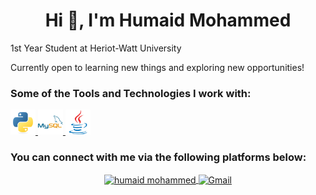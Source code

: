 <h1 align="center">Hi 👋, I'm Humaid Mohammed</h1>

1st Year Student at Heriot-Watt University

Currently open to learning new things and exploring new opportunities!



<h3 align="left">Some of the Tools and Technologies I work with:</h3>
<p align="left"> 
  <a href="https://www.python.org" target="_blank" rel="noreferrer"> 
    <img src="https://raw.githubusercontent.com/devicons/devicon/master/icons/python/python-original.svg" alt="python" width="40" height="40"/> 
  </a> 
  <a href="https://www.mysql.com/" target="_blank" rel="noreferrer"> 
    <img src="https://raw.githubusercontent.com/devicons/devicon/master/icons/mysql/mysql-original-wordmark.svg" alt="mysql" width="40" height="40"/> 
  </a> 
  <a href="https://www.java.com" target="_blank" rel="noreferrer"> 
  <img src="https://raw.githubusercontent.com/devicons/devicon/master/icons/java/java-original.svg" alt="java" width="40" height="40"/> 
  </a> 
</p>

<p>

  
</p>


<h3 align="left">You can connect with me via the following platforms below:</h3>
<p align="center">
<a href="https://linkedin.com/in/humaid mohammed" target="blank">
  <img align="center" src="https://raw.githubusercontent.com/rahuldkjain/github-profile-readme-generator/master/src/images/icons/Social/linked-in-alt.svg" alt="humaid mohammed" height="30" width="40" />
</a>
<a href="mailto:humaid.mohammed2006@gmail.com" target="_blank">
  <img align="center" src="https://ssl.gstatic.com/ui/v1/icons/mail/rfr/gmail.ico" alt="Gmail" height="30" width="40" />
</a>

</p>

